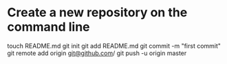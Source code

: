 # Create a new repository on the command line
touch README.md
git init
git add README.md
git commit -m "first commit"
git remote add origin git@github.com/
git push -u origin master
